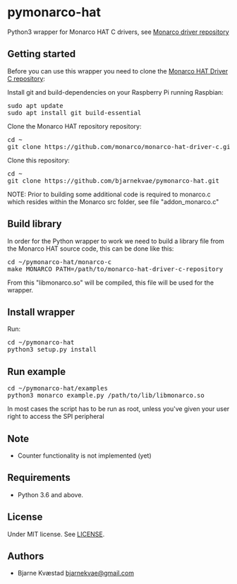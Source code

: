 # pymonarco-hat
Python3 wrapper for Monarco HAT C drivers, see [Monarco driver repository](https://github.com/monarco/monarco-hat-driver-c)

## Getting started
Before you can use this wrapper you need to clone the [Monarco HAT Driver C repository](https://github.com/monarco/monarco-hat-driver-c):

Install git and build-dependencies on your Raspberry Pi running Raspbian:
<pre>
sudo apt update
sudo apt install git build-essential 
</pre>

Clone the Monarco HAT repository repository:
<pre>
cd ~
git clone https://github.com/monarco/monarco-hat-driver-c.git
</pre>

Clone this repository:
<pre>
cd ~
git clone https://github.com/bjarnekvae/pymonarco-hat.git
</pre>
NOTE: Prior to building some additional code is required to monarco.c which resides within the Monarco src folder, see file "addon_monarco.c"
## Build library
In order for the Python wrapper to work we need to build a library file from the Monarco HAT source code, this can be done like this:
<pre>
cd ~/pymonarco-hat/monarco-c
make MONARCO_PATH=/path/to/monarco-hat-driver-c-repository
</pre>

From this "libmonarco.so" will be compiled, this file will be used for the wrapper.

## Install wrapper 
Run:
<pre>
cd ~/pymonarco-hat
python3 setup.py install
</pre>

## Run example
<pre>
cd ~/pymonarco-hat/examples
python3 monarco_example.py /path/to/lib/libmonarco.so
</pre>

In most cases the script has to be run as root, unless you've given your user right to access the SPI peripheral


## Note

- Counter functionality is not implemented (yet)

## Requirements

- Python 3.6 and above.

## License

Under MIT license. See [LICENSE](LICENSE).

## Authors

- Bjarne Kvæstad <bjarnekvae@gmail.com>
